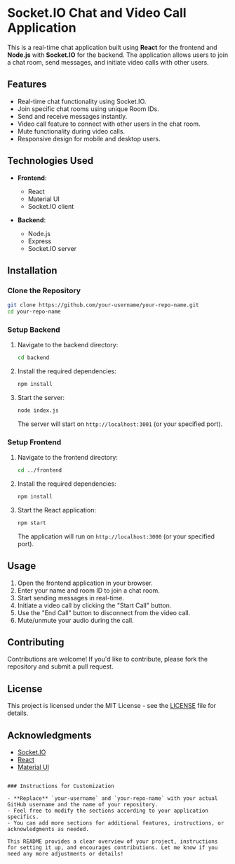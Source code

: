 
# Socket.IO Chat and Video Call Application

This is a real-time chat application built using **React** for the frontend and **Node.js** with **Socket.IO** for the backend. The application allows users to join a chat room, send messages, and initiate video calls with other users.

## Features

- Real-time chat functionality using Socket.IO.
- Join specific chat rooms using unique Room IDs.
- Send and receive messages instantly.
- Video call feature to connect with other users in the chat room.
- Mute functionality during video calls.
- Responsive design for mobile and desktop users.

## Technologies Used

- **Frontend**:
  - React
  - Material UI
  - Socket.IO client

- **Backend**:
  - Node.js
  - Express
  - Socket.IO server

## Installation

### Clone the Repository

```bash
git clone https://github.com/your-username/your-repo-name.git
cd your-repo-name
```

### Setup Backend

1. Navigate to the backend directory:

   ```bash
   cd backend
   ```

2. Install the required dependencies:

   ```bash
   npm install
   ```

3. Start the server:

   ```bash
   node index.js
   ```

   The server will start on `http://localhost:3001` (or your specified port).

### Setup Frontend

1. Navigate to the frontend directory:

   ```bash
   cd ../frontend
   ```

2. Install the required dependencies:

   ```bash
   npm install
   ```

3. Start the React application:

   ```bash
   npm start
   ```

   The application will run on `http://localhost:3000` (or your specified port).

## Usage

1. Open the frontend application in your browser.
2. Enter your name and room ID to join a chat room.
3. Start sending messages in real-time.
4. Initiate a video call by clicking the "Start Call" button.
5. Use the "End Call" button to disconnect from the video call.
6. Mute/unmute your audio during the call.

## Contributing

Contributions are welcome! If you'd like to contribute, please fork the repository and submit a pull request.

## License

This project is licensed under the MIT License - see the [LICENSE](LICENSE) file for details.

## Acknowledgments

- [Socket.IO](https://socket.io/)
- [React](https://reactjs.org/)
- [Material UI](https://mui.com/)

```

### Instructions for Customization

- **Replace** `your-username` and `your-repo-name` with your actual GitHub username and the name of your repository.
- Feel free to modify the sections according to your application specifics.
- You can add more sections for additional features, instructions, or acknowledgments as needed.

This README provides a clear overview of your project, instructions for setting it up, and encourages contributions. Let me know if you need any more adjustments or details!
